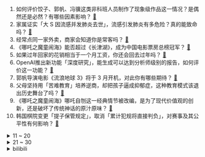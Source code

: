1. 如何评价饺子、郭帆、冯骥这类非科班人员制作了现象级作品这一情况？是偶然还是必然？有哪些因素影响？ [:link:](https://www.zhihu.com/question/11112689336)
2. 家属证实「大 S 因流感并发肺炎去世」，流感引发肺炎有多危险？真的能致命吗？ [:link:](https://www.zhihu.com/question/11164816670)
3. 经常点同一家外卖，商家会知道你是常客吗？ [:link:](https://www.zhihu.com/question/436152940)
4. 《哪吒之魔童闹海》能否超过《长津湖》，成为中国电影票房总榜冠军？ [:link:](https://www.zhihu.com/question/10984454121)
5. 如果过年回家的花销相当于一个月工资，你还会回去过年吗？ [:link:](https://www.zhihu.com/question/10586548416)
6. OpenAI推出新功能「深度研究」，能生成可以达到分析师级别的报告，如何评价这一功能？ [:link:](https://www.zhihu.com/question/11182928800)
7. 郭帆导演电影《流浪地球 3》将于 3 月开机，对此你有哪些期待？ [:link:](https://www.zhihu.com/question/11210787557)
8. 父母坚持用「苦难教育」培养逆商，却把孩子逼成抑郁症，这种教育模式该退出历史舞台了吗？ [:link:](https://www.zhihu.com/question/11139260940)
9. 《哪吒之魔童闹海》哪吒自刎这一经典情节被改编，是为了现代价值观的创新，还是破坏了传统神话的原汁原味？ [:link:](https://www.zhihu.com/question/11039302175)
10. 韩国棋院变更「提子保管规定」，取消「累计犯规将直接判负」，对赛事及其公平性有何影响？ [:link:](https://www.zhihu.com/question/11193069265)
<details>
<summary>11 ~ 20</summary>

11. 日本导游曝光大 S 去世全过程，其本人与家人或 3 次延误治疗，爆料是否可靠？若属实，主要在哪些环节？ [:link:](https://www.zhihu.com/question/11207243142)
12. 从《哪吒之魔童闹海》来说，国产动画电影再发展十年，能否和迪士尼还有宫崎骏新海诚一较高下? [:link:](https://www.zhihu.com/question/11040741824)
13. 《哪吒之魔童闹海》你是从什么时候发现无量仙翁不对劲的？ [:link:](https://www.zhihu.com/question/11172707387)
14. 为什么很多大公司重视第一学历？ [:link:](https://www.zhihu.com/question/10499466615)
15. 做小生意真的比打工强吗？ [:link:](https://www.zhihu.com/question/22394536)
16. 日本流感疫情爆发，病例超 950 万人，现在还能去日本旅游吗？需要提前做好哪些预防准备？ [:link:](https://www.zhihu.com/question/11171087295)
17. 撒贝宁春晚说「屋里打伞不长个」，遭到女主持人调侃，这样的说法是怎样流传出来的？ [:link:](https://www.zhihu.com/question/10774856768)
18. 闻仲那么厉害，为什么打北海用了10年? [:link:](https://www.zhihu.com/question/10922043904)
19. 《唐探 1900》累计票房破 20 亿，你预测这部电影最终票房能到多少？能超过《唐探 3》吗？ [:link:](https://www.zhihu.com/question/10946699177)
20. 2025 电影票房破 100 亿，春节档总票房突破 81 亿创历史新高 ，对今年影视行业是否利好？ [:link:](https://www.zhihu.com/question/11049094830)
</details>
<details>
<summary>21 ~ 30</summary>

21. 大部分人都惧怕蛇，但为何它会成为一种被人类崇拜的意象？ [:link:](https://www.zhihu.com/question/9752079924)
22. 哪些声优吃了大量的角色红利？ [:link:](https://www.zhihu.com/question/660556692)
23. 2025 年年夜饭，预制菜在一片骂声中热销，背后原因有哪些？你能接受年夜饭吃预制菜吗？ [:link:](https://www.zhihu.com/question/11055714351)
24. 特朗普承认加征关税将使美国人遭受痛苦，全美家庭平均将增税 830 美元，对他们生活影响有多大？ [:link:](https://www.zhihu.com/question/11158179045)
25. 大S流感并发肺炎去世引关注，专家提醒抓住自救「黄金 48 小时」，这段时间能做什么？日常如何防范流感？ [:link:](https://www.zhihu.com/question/11185166283)
26. 王宝强给《唐探》系列电影带来了多少加成？如果不是王宝强，唐探系列会这么火吗？ [:link:](https://www.zhihu.com/question/10952238640)
27. 美国的一个航母编队真的可以完爆一个中小国家吗？ [:link:](https://www.zhihu.com/question/11044506353)
28. 如何看待比亚迪 1 月新能源汽车销量约 30.05 万辆，同比增长 49.16%？ [:link:](https://www.zhihu.com/question/11126624604)
29. 各大品牌争抢的春晚独家冠名与合作究竟能带来多大的收益？这么做值得吗？ [:link:](https://www.zhihu.com/question/10829038958)
30. DeepSeek最大的贡献是什么？ [:link:](https://www.zhihu.com/question/10871098957)
</details><details>
<summary>bilibili</summary>

</details>